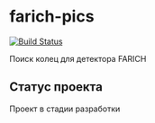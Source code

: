 # farich-pics

[![Build Status](https://travis-ci.com/82492749123082/farich-pics.svg?branch=dev)](https://travis-ci.com/82492749123082/farich-pics)

Поиск колец для детектора FARICH

## Статус проекта
Проект в стадии разработки
